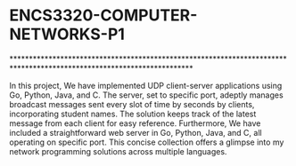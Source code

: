 # ENCS3320-COMPUTER-NETWORKS-P1
<p>**********************************************************************************************************************</p>
In this project, We have implemented UDP client-server applications using Go, Python, Java, and C. The server, set to specific port, adeptly manages broadcast messages sent every slot of time by seconds by clients, incorporating student names. The solution keeps track of the latest message from each client for easy reference. Furthermore, We have included a straightforward web server in Go, Python, Java, and C, all operating on specific port. This concise collection offers a glimpse into my network programming solutions across multiple languages.
